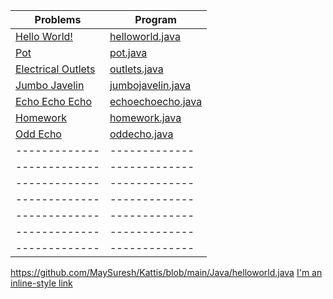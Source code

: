 | Problems      | Program       |
| ------------- | ------------- |
|[Hello World!](https://open.kattis.com/problems/hello)  | [helloworld.java](https://github.com/MaySuresh/Kattis/blob/main/Java/helloworld.java)|
|[Pot](https://open.kattis.com/problems/pot)| [pot.java](https://github.com/MaySuresh/Kattis/blob/main/Java/pot.java)  |
| [Electrical Outlets](https://open.kattis.com/problems/electricaloutlets) | [outlets.java](https://github.com/MaySuresh/Kattis/blob/main/Java/outlets.java) |
| [Jumbo Javelin](https://open.kattis.com/problems/jumbojavelin) | [jumbojavelin.java](https://github.com/MaySuresh/Kattis/blob/main/Java/jumbojavelin.java) |
| [Echo Echo Echo](https://open.kattis.com/problems/echoechoecho) | [echoechoecho.java](https://github.com/MaySuresh/Kattis/blob/main/Java/echoechoecho.java) |
| [Homework](https://open.kattis.com/problems/heimavinna) | [homework.java](https://github.com/MaySuresh/Kattis/blob/main/Java/homework.java) |
| [Odd Echo](https://open.kattis.com/problems/oddecho) | [oddecho.java](https://github.com/MaySuresh/Kattis/blob/main/Java/oddecho.java) |
| ------------- | ------------- |
| ------------- | ------------- |
| ------------- | ------------- |
| ------------- | ------------- |
| ------------- | ------------- |
| ------------- | ------------- |
| ------------- | ------------- |


https://github.com/MaySuresh/Kattis/blob/main/Java/helloworld.java
[I'm an inline-style link](https://www.google.com)

